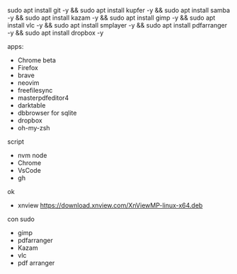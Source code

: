 sudo apt install git -y
&&
sudo apt install kupfer -y
&&
sudo apt install samba -y
&&
sudo apt install kazam -y
&&
sudo apt install gimp -y
&&
sudo apt install vlc -y
&&
sudo apt install smplayer -y
&&
sudo apt install pdfarranger -y
&&
sudo apt install dropbox -y

apps:

- Chrome beta
- Firefox
- brave
- neovim
- freefilesync
- masterpdfeditor4
- darktable
- dbbrowser for sqlite
- dropbox
- oh-my-zsh

script

- nvm node
- Chrome
- VsCode
- gh

ok

- xnview https://download.xnview.com/XnViewMP-linux-x64.deb

con sudo

- gimp
- pdfarranger
- Kazam
- vlc
- pdf arranger
